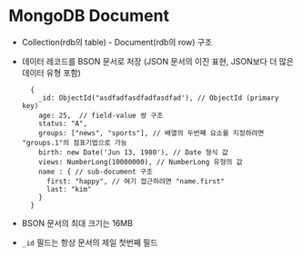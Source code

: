# MongoDB Document
- Collection(rdb의 table) - Document(rdb의 row) 구조
- 데이터 레코드를 BSON 문서로 저장 (JSON 문서의 이진 표현, JSON보다 더 많은 데이터 유형 포함)
  ```
    {
      _id: ObjectId("asdfadfasdfadfasdfad'), // ObjectId (primary key)
      age: 25,  // field-value 쌍 구조
      status: "A",
      groups: ["news", "sports"], // 배열의 두번째 요소를 지정하려면 "groups.1"의 점표기법으로 가능
      birth: new Date('Jun 13, 1980'), // Date 형식 값
      views: NumberLong(10000000), // NumberLong 유형의 값
      name : { // sub-document 구조
        first: "happy", // 여기 접근하려면 "name.first"
        last: "kim"
      }
    }
  ```

- BSON 문서의 최대 크기는 16MB
- `_id` 필드는 항상 문서의 제일 첫번째 필드
